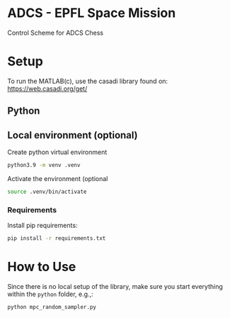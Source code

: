 # ADCS - EPFL Space Mission
Control Scheme for ADCS Chess 

# Setup
To run the MATLAB(c), use the casadi library found on:
https://web.casadi.org/get/

## Python
## Local environment (optional)

Create python virtual environment
``` bash
python3.9 -m venv .venv
```

Activate the environment (optional
``` bash
source .venv/bin/activate
```


### Requirements
Install pip requirements:

``` bash
pip install -r requirements.txt
```

# How to Use
Since there is no local setup of the library, make sure you start everything within the `python` folder, e.g.,:

``` bash
python mpc_random_sampler.py
```
